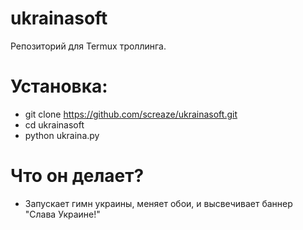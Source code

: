 # ukrainasoft
Репозиторий для Termux троллинга.
# Установка:
- git clone https://github.com/screaze/ukrainasoft.git
- cd ukrainasoft
- python ukraina.py
# Что он делает?
- Запускает гимн украины, меняет обои, и высвечивает баннер "Слава Украине!"
